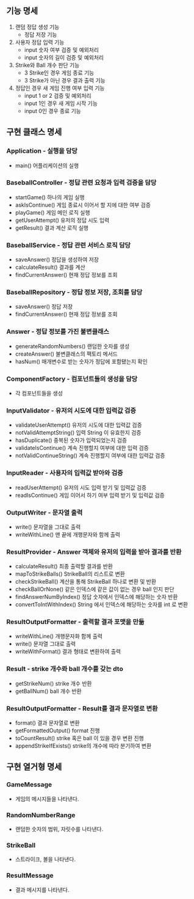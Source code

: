 ## 기능 명세
1. 랜덤 정답 생성 기능
    - 정답 저장 기능
2. 사용자 정답 입력 기능
    - input 숫자 여부 검증 및 예외처리
    - input 숫자의 길이 검증 및 예외처리
3. Strike와 Ball 개수 판단 기능
   - 3 Strike인 경우 게임 종료 기능
   - 3 Strike가 아닌 경우 결과 출력 기능
4. 정답인 경우 새 게임 진행 여부 입력 기능
   - input 1 or 2 검증 및 예외처리
   - input 1인 경우 새 게임 시작 기능
   - input 0인 경우 종료 기능

## 구현 클래스 명세

### Application - 실행을 담당
- main() 어플리케이션의 실행

### BaseballController - 정답 관련 요청과 입력 검증을 담당
- startGame() 하나의 게임 실행
- askIsContinue() 게임 종료시 이어서 할 지에 대한 여부 검증
- playGame() 게임 메인 로직 실행
- getUserAttempt() 유저의 정답 시도 입력
- getResult() 결과 계산 로직 실행

### BaseballService - 정답 관련 서비스 로직 담당
- saveAnswer() 정답을 생성하여 저장
- calculateResult() 결과를 계산
- findCurrentAnswer() 현재 정답 정보를 조회

### BaseballRepository - 정답 정보 저장, 조회를 담당
- saveAnswer() 정답 저장
- findCurrentAnswer() 현재 정답 정보를 조회

### Answer - 정답 정보를 가진 불변클래스
- generateRandomNumbers() 랜덤한 숫자를 생성
- createAnswer() 불변클래스의 팩토리 메서드
- hasNum() 매개변수로 받는 숫자가 정답에 포함됐는지 확인

### ComponentFactory - 컴포넌트들의 생성을 담당
- 각 컴포넌트들을 생성

### InputValidator - 유저의 시도에 대한 입력값 검증
- validateUserAttempt() 유저의 시도에 대한 입력값 검증
- notValidAttemptString() 입력 String 이 유효한지 검증
- hasDuplicate() 중복된 숫자가 입력되었는지 검증
- validateIsContinue() 계속 진행할지 여부에 대한 입력 검증
- notValidContinueString() 계속 진행할지 여부에 대한 입력값 검증

### InputReader - 사용자의 입력값 받아와 검증
- readUserAttempt() 유저의 시도 입력 받기 및 입력값 검증
- readIsContinue() 게임 이어서 하기 여부 입력 받기 및 입력값 검증

### OutputWriter - 문자열 출력
- write() 문자열을 그대로 출력
- writeWithLine() 맨 끝에 개행문자와 함께 출력

### ResultProvider - Answer 객체와 유저의 입력을 받아 결과를 반환
- calculateResult() 최종 출력할 결과를 반환
- mapToStrikeBalls() StrikeBall의 리스트로 변환
- checkStrikeBall() 계산을 통해 StrikeBall 하나로 변환 및 반환
- checkBallOrNone() 같은 인덱스에 같은 값이 없는 경우 ball 인지 판단
- findAnswerNumByIndex() 정답 숫자에서 인덱스에 해당하는 숫자 반환
- convertToIntWithIndex() String 에서 인덱스에 해당하는 숫자를 int 로 변환

### ResultOutputFormatter - 출력할 결과 포맷을 만듦
- writeWithLine() 개행문자화 함께 출력
- write() 문자열 그대로 출력
- writeWithFormat() 결과 형태로 변환하여 출력

### Result - strike 개수롸 ball 개수를 갖는 dto
- getStrikeNum() strike 개수 반환
- getBallNum() ball 개수 반환

### ResultOutputFormatter - Result를 결과 문자열로 변환
- format() 결과 문자열로 변환
- getFormattedOutput() format 진행
- toCountResult() strike 혹은 ball 이 있을 경우 변환 진행
- appendStrikeIfExists() strike의 개수에 따라 분기하여 변환

## 구현 열거형 명세

### GameMessage
- 게임의 메시지들을 나타낸다.

### RandomNumberRange
- 랜덤한 숫자의 범위, 자릿수를 나타낸다.

### StrikeBall
- 스트라이크, 볼을 나타낸다.

### ResultMessage
- 결과 메시지를 나타낸다.
